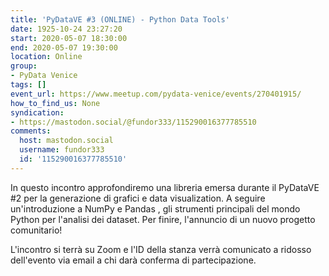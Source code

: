 ```yaml
---
title: 'PyDataVE #3 (ONLINE) - Python Data Tools'
date: 1925-10-24 23:27:20
start: 2020-05-07 18:30:00
end: 2020-05-07 19:30:00
location: Online
group:
- PyData Venice
tags: []
event_url: https://www.meetup.com/pydata-venice/events/270401915/
how_to_find_us: None
syndication:
- https://mastodon.social/@fundor333/115290016377785510
comments:
  host: mastodon.social
  username: fundor333
  id: '115290016377785510'
---
```


In questo incontro approfondiremo una libreria emersa durante il PyDataVE #2 per la generazione di grafici e data visualization. A seguire un'introduzione a NumPy e Pandas , gli strumenti principali del mondo Python per l'analisi dei dataset. Per finire, l'annuncio di un nuovo progetto comunitario!

L'incontro si terrà su Zoom e l'ID della stanza verrà comunicato a ridosso dell'evento via email a chi darà conferma di partecipazione.
